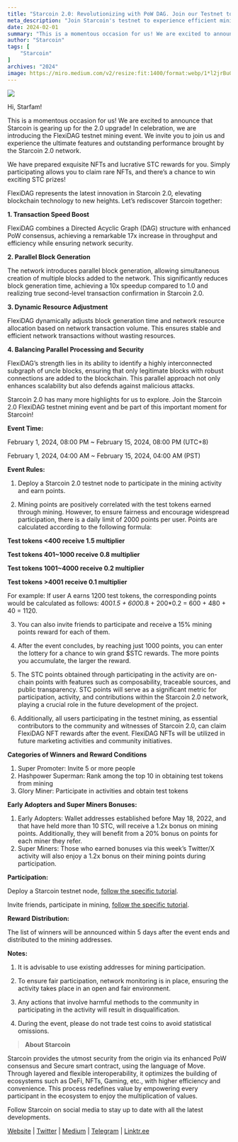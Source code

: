```yaml
---
title: "Starcoin 2.0: Revolutionizing with PoW DAG. Join our Testnet to experience efficient mining!"
meta_description: "Join Starcoin's testnet to experience efficient mining with Move revolutionary ROW-DAG technology."
date: 2024-02-01
summary: "This is a momentous occasion for us! We are excited to announce that Starcoin is gearing up for the 2.0 upgrade! In celebration, we are introducing the FlexiDAG testnet mining event..."
author: "Starcoin"
tags: [
    "Starcoin"
]
archives: "2024"
image: https://miro.medium.com/v2/resize:fit:1400/format:webp/1*l2jrBuGYsVLtXMh2Kq4gYg.jpeg
---
```


![](https://miro.medium.com/v2/resize:fit:1400/format:webp/1*l2jrBuGYsVLtXMh2Kq4gYg.jpeg)


Hi, Starfam!

This is a momentous occasion for us! We are excited to announce that Starcoin is gearing up for the 2.0 upgrade! In celebration, we are introducing the FlexiDAG testnet mining event. We invite you to join us and experience the ultimate features and outstanding performance brought by the Starcoin 2.0 network.

We have prepared exquisite NFTs and lucrative STC rewards for you. Simply participating allows you to claim rare NFTs, and there’s a chance to win exciting STC prizes!

FlexiDAG represents the latest innovation in Starcoin 2.0, elevating blockchain technology to new heights. Let’s rediscover Starcoin together:

**1. Transaction Speed Boost**

FlexiDAG combines a Directed Acyclic Graph (DAG) structure with enhanced PoW consensus, achieving a remarkable 17x increase in throughput and efficiency while ensuring network security.

**2. Parallel Block Generation**

The network introduces parallel block generation, allowing simultaneous creation of multiple blocks added to the network. This significantly reduces block generation time, achieving a 10x speedup compared to 1.0 and realizing true second-level transaction confirmation in Starcoin 2.0.

**3. Dynamic Resource Adjustment**

FlexiDAG dynamically adjusts block generation time and network resource allocation based on network transaction volume. This ensures stable and efficient network transactions without wasting resources.

**4. Balancing Parallel Processing and Security**

FlexiDAG’s strength lies in its ability to identify a highly interconnected subgraph of uncle blocks, ensuring that only legitimate blocks with robust connections are added to the blockchain. This parallel approach not only enhances scalability but also defends against malicious attacks.

Starcoin 2.0 has many more highlights for us to explore. Join the Starcoin 2.0 FlexiDAG testnet mining event and be part of this important moment for Starcoin!

**Event Time:**

February 1, 2024, 08:00 PM ~ February 15, 2024, 08:00 PM (UTC+8)

February 1, 2024, 04:00 AM ~ February 15, 2024, 04:00 AM (PST)

**Event Rules:**

1. Deploy a Starcoin 2.0 testnet node to participate in the mining activity and earn points.

2. Mining points are positively correlated with the test tokens earned through mining. However, to ensure fairness and encourage widespread participation, there is a daily limit of 2000 points per user. Points are calculated according to the following formula:

**Test tokens <400 receive 1.5 multiplier**

**Test tokens 401~1000 receive 0.8 multiplier**

**Test tokens 1001~4000 receive 0.2 multiplier**

**Test tokens >4001 receive 0.1 multiplier**

For example: If user A earns 1200 test tokens, the corresponding points would be calculated as follows: 400*1.5 + 600*0.8 + 200*0.2 = 600 + 480 + 40 = 1120.

3. You can also invite friends to participate and receive a 15% mining points reward for each of them.

4. After the event concludes, by reaching just 1000 points, you can enter the lottery for a chance to win grand $STC rewards. The more points you accumulate, the larger the reward.

5. The STC points obtained through participating in the activity are on-chain points with features such as composability, traceable sources, and public transparency. STC points will serve as a significant metric for participation, activity, and contributions within the Starcoin 2.0 network, playing a crucial role in the future development of the project.

6. Additionally, all users participating in the testnet mining, as essential contributors to the community and witnesses of Starcoin 2.0, can claim FlexiDAG NFT rewards after the event. FlexiDAG NFTs will be utilized in future marketing activities and community initiatives.

**Categories of Winners and Reward Conditions**

1. Super Promoter: Invite 5 or more people
2. Hashpower Superman: Rank among the top 10 in obtaining test tokens from mining
3. Glory Miner: Participate in activities and obtain test tokens

**Early Adopters and Super Miners Bonuses:**

1. Early Adopters: Wallet addresses established before May 18, 2022, and that have held more than 10 STC, will receive a 1.2x bonus on mining points. Additionally, they will benefit from a 20% bonus on points for each miner they refer.
2. Super Miners: Those who earned bonuses via this week’s Twitter/X activity will also enjoy a 1.2x bonus on their mining points during participation.
   
**Participation:**

Deploy a Starcoin testnet node, [follow the specific tutorial](https://starcoin.medium.com/starcoin-testnet-mining-tutorial-0558fb27eae2).

Invite friends, participate in mining, [follow the specific tutorial](https://starcoin.medium.com/starcoin-testnet-mining-invitation-tutorial-813753df03f3).

**Reward Distribution:**

The list of winners will be announced within 5 days after the event ends and distributed to the mining addresses.

**Notes:**

1. It is advisable to use existing addresses for mining participation.

2. To ensure fair participation, network monitoring is in place, ensuring the activity takes place in an open and fair environment.

3. Any actions that involve harmful methods to the community in participating in the activity will result in disqualification.

4. During the event, please do not trade test coins to avoid statistical omissions.

> **About Starcoin**

Starcoin provides the utmost security from the origin via its enhanced PoW consensus and Secure smart contract, using the language of Move. Through layered and flexible interoperability, it optimizes the building of ecosystems such as DeFi, NFTs, Gaming, etc., with higher efficiency and convenience. This process redefines value by empowering every participant in the ecosystem to enjoy the multiplication of values.

Follow Starcoin on social media to stay up to date with all the latest developments.

[Website](https://starcoin.org/en/) | [Twitter](https://twitter.com/StarcoinSTC) | [Medium](https://starcoin.medium.com/) | [Telegram](https://t.me/Starcoin_STC) | [Linktr.ee](https://linktr.ee/starcoin)